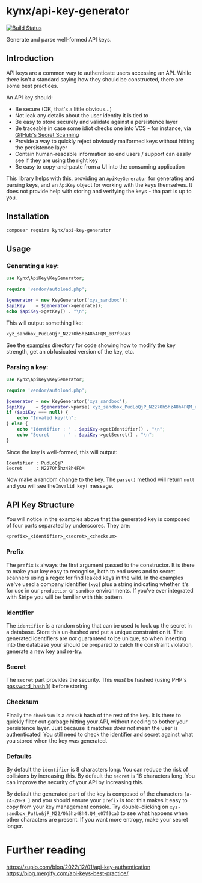 # kynx/api-key-generator

[![Build Status](https://github.com/kynx/api-key-generator/workflows/Continuous%20Integration/badge.svg)](https://github.com/kynx/api-key-generator/actions?query=workflow%3A"Continuous+Integration")

Generate and parse well-formed API keys.


## Introduction

API keys are a common way to authenticate users accessing an API. While there isn't a standard saying how they should be
constructed, there are some best practices.

An API key should:

* Be secure (OK, that's a little obvious...)
* Not leak any details about the user identity it is tied to
* Be easy to store securely and validate against a persistence layer
* Be traceable in case some idiot checks one into VCS - for instance, via [GitHub's Secret Scanning]
* Provide a way to quickly reject obviously malformed keys without hitting the persistence layer
* Contain human-readable information so end users / support can easily see if they are using the right key
* Be easy to copy-and-paste from a UI into the consuming application

This library helps with this, providing an `ApiKeyGenerator` for generating and parsing keys, and an `ApiKey` object 
for working with the keys themselves. It does not provide help with storing and verifying the keys - tha part is up to 
you.

## Installation

```
composer require kynx/api-key-generator
```

## Usage

### Generating a key:

```php
use Kynx\ApiKey\KeyGenerator;

require 'vendor/autoload.php';

$generator = new KeyGenerator('xyz_sandbox');
$apiKey    = $generator->generate();
echo $apiKey->getKey() . "\n";
```

This will output something like: 

```
xyz_sandbox_PudLoQjP_N227Oh5hz48h4FQM_e07f9ca3
```

See the [examples](./examples) directory for code showing how to modify the key strength, get an obfusicated version of
the key, etc.

### Parsing a key:

```php
use Kynx\ApiKey\KeyGenerator;

require 'vendor/autoload.php';

$generator = new KeyGenerator('xyz_sandbox');
$apiKey    = $generator->parse('xyz_sandbox_PudLoQjP_N227Oh5hz48h4FQM_e07f9ca3');
if ($apiKey === null) {
    echo "Invalid key!\n";
} else {
    echo "Identifier : " . $apiKey->getIdentifier() . "\n";
    echo "Secret     : " . $apiKey->getSecret() . "\n";
}
```

Since the key is well-formed, this will output:

```
Identifier : PudLoQjP
Secret     : N227Oh5hz48h4FQM
```

Now make a random change to the key. The `parse()` method will return `null` and you will see the`Invalid key!`
message.


## API Key Structure

You will notice in the examples above that the generated key is composed of four parts separated by underscores. They 
are:

```
<prefix>_<identifier>_<secret>_<checksum>
```

### Prefix

The `prefix` is always the first argument passed to the constructor. It is there to make your key easy to recognise, 
both to end users and to secret scanners using a regex for find leaked keys in the wild. In the examples we've used a 
company identifier (`xyz`) plus a string indicating whether it's for use in our `production` or `sandbox` environments.
If you've ever integrated with Stripe you will be familiar with this pattern.

### Identifier

The `identifier` is a random string that can be used to look up the secret in a database. Store this un-hashed and put 
a unique constraint on it. The generated identifiers are _not_ guaranteed to be unique, so when inserting into the 
database your should be prepared to catch the constraint violation, generate a new key and re-try.

### Secret

The `secret` part provides the security. This _must_ be hashed (using PHP's [password_hash()]) before storing.

### Checksum

Finally the `checksum` is a `crc32b` hash of the rest of the key. It is there to quickly filter out garbage hitting your
API, without needing to bother your persistence layer. Just because it matches _does not_ mean the user is 
authenticated! You still need to check the identifier and secret against what you stored when the key was generated.

### Defaults

By default the `identifier` is 8 characters long. You can reduce the risk of collisions by increasing this. By default
the `secret` is 16 characters long. You can improve the security of your API by increasing this.  

By default the generated part of the key is composed of the characters `[a-zA-Z0-9_]` and you should ensure your 
`prefix` is too: this makes it easy to copy from your key management console. Try double-clicking on 
`xyz-sandbox_Pu!Lo&jP_N22/Oh5hz48h4.QM_e07f9ca3` to see what happens when other characters are present. If you want more
entropy, make your secret longer.


# Further reading

https://zuplo.com/blog/2022/12/01/api-key-authentication
https://blog.mergify.com/api-keys-best-practice/


[GitHub's Secret Scanning]: https://docs.github.com/en/code-security/secret-scanning/about-secret-scanning
[password_hash()]: https://www.php.net/password_verify